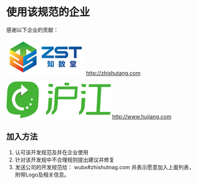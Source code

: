 # 使用该规范的企业

感谢以下企业的贡献：

![知数堂w300h200](/img/zhishutang-logo.png)     http://zhishutang.com


<img src="/img/hujiang-logo.png" width = "280" height = "100" alt="沪江网" />   http://www.hujiang.com


## 加入方法

1. 认可该开发规范及并在企业使用
2. 针对该开发规中不合理规则提出建议并修复
3. 发送公司的开发规范给： wubx#zhishutnag.com 并表示愿意加入上面列表，附带Logo及相关信息。



